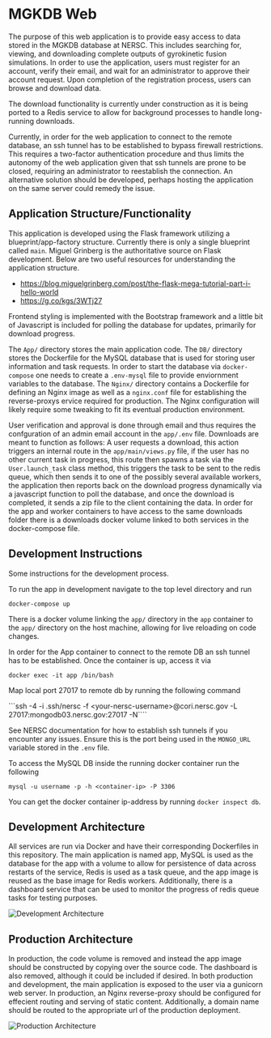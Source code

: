 # MGKDB Web

The purpose of this web application is to provide easy access to data stored in the MGKDB database at NERSC. This includes searching for, viewing, and downloading complete outputs of gyrokinetic fusion simulations. In order to use the application, users must register for an account, verify their email, and wait for an administrator to approve their account request. Upon completion of the registration process, users can browse and download data. 

The download functionality is currently under construction as it is being ported to a Redis service to allow for background processes to handle long-running downloads.

Currently, in order for the web application to connect to the remote database, an ssh tunnel has to be established to bypass firewall restrictions. This requires a two-factor authentication procedure and thus limits the autonomy of the web application given that ssh tunnels are prone to be closed, requiring an administrator to reestablish the connection. An alternative solution should be developed, perhaps hosting the application on the same server could remedy the issue. 

## Application Structure/Functionality

This application is developed using the Flask framework utilizing a blueprint/app-factory structure. Currently there is only a single blueprint called ```main```.
Miguel Grinberg is the authoritative source on Flask development. Below are two useful resources for understanding the application structure.
    
- https://blog.miguelgrinberg.com/post/the-flask-mega-tutorial-part-i-hello-world
- https://g.co/kgs/3WTj27

Frontend styling is implemented with the Bootstrap framework and a little bit of Javascript is included for polling the database for updates, primarily for download progress.

The ```App/``` directory stores the main application code. The ```DB/``` directory stores the Dockerfile for the MySQL database that is used for storing user information and task requests. In order to start the database via ```docker-compose``` one needs to create a ```.env-mysql``` file to provide enviornment variables to the database. The ```Nginx/``` directory contains a Dockerfile for defining an Nginx image as well as a ```nginx.conf``` file for establishing the reverse-proxys ervice required for production. The Nginx configuration will likely require some tweaking to fit its eventual production environment.

User verification and approval is done through email and thus requires the confguration of an admin email account in the ```app/.env``` file. Downloads are meant to function as follows: A user requests a download, this action triggers an internal route in the ```app/main/views.py``` file, if the user has no other current task in progress, this route then spawns a task via the ```User.launch_task``` class method, this triggers the task to be sent to the redis queue, which then sends it to one of the possibly several available workers, the application then reports back on the download progress dynamically via a javascript function to poll the database, and once the download is completed, it sends a zip file to the client containing the data. In order for the app and worker containers to have access to the same downloads folder there is a downloads docker volume linked to both services in the docker-compose file.

## Development Instructions 

Some instructions for the development process.

To run the app in development navigate to the top level directory and run

```docker-compose up```

There is a docker volume linking the ```app/``` directory in the ```app``` container to the ```app/``` directory on the host machine, allowing for live reloading on code changes. 

In order for the App container to connect to the remote DB an ssh tunnel has to be established. Once the container is up, access it via

```docker exec -it app /bin/bash```

Map local port 27017 to remote db by running the following command

```ssh -4 -i .ssh/nersc -f \<your-nersc-username>@cori.nersc.gov -L 27017:mongodb03.nersc.gov:27017 -N````

See NERSC documentation for how to establish ssh tunnels if you encounter any issues. Ensure this is the port being used in the ```MONGO_URL``` variable stored in the ```.env``` file.

To access the MySQL DB inside the running docker container run the following

``` mysql -u username -p -h <container-ip> -P 3306 ```

You can get the docker container ip-address by running ```docker inspect db```.

## Development Architecture

All services are run via Docker and have their corresponding Dockerfiles in this repository. The main application is named app, MySQL is used as the database for the app with a volume to allow for persistence of data across restarts of the service, Redis is used as a task queue, and the app image is reused as the base image for Redis workers. Additionally, there is a dashboard service that can be used to monitor the progress of redis queue tasks for testing purposes. 

![Development Architecture](architecture/dev.png)

## Production Architecture

In production, the code volume is removed and instead the app image should be constructed by copying over the source code. The dashboard is also removed, although it could be included if desired. In both production and development, the main application is exposed to the user via a gunicorn web server. In production, an Nginx reverse-proxy should be configured for effecient routing and serving of static content. Additionally, a domain name should be routed to the appropriate url of the production deployment.

![Production Architecture](architecture/prod.png)